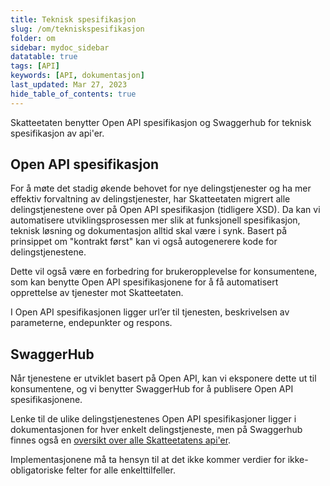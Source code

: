 ```yaml
---
title: Teknisk spesifikasjon
slug: /om/tekniskspesifikasjon
folder: om
sidebar: mydoc_sidebar
datatable: true
tags: [API]
keywords: [API, dokumentasjon]
last_updated: Mar 27, 2023
hide_table_of_contents: true
---
```

<summary>Skatteetaten benytter Open API spesifikasjon og Swaggerhub for teknisk spesifikasjon av api'er.</summary>

## Open API spesifikasjon

For å møte det stadig økende behovet for nye delingstjenester og ha mer effektiv forvaltning av delingstjenester, har Skatteetaten migrert alle delingstjenestene over på Open API spesifikasjon (tidligere XSD). Da kan vi automatisere utviklingsprosessen mer slik at funksjonell spesifikasjon, teknisk løsning og dokumentasjon alltid skal være i synk. Basert på prinsippet om "kontrakt først" kan vi også autogenerere kode for delingstjenestene.

Dette vil også være en forbedring for brukeropplevelse for konsumentene, som kan benytte Open API spesifikasjonene for å få automatisert opprettelse av tjenester mot Skatteetaten.

I Open API spesifikasjonen ligger url’er til tjenesten, beskrivelsen av parameterne, endepunkter og respons.


## SwaggerHub

Når tjenestene er utviklet basert på Open API, kan vi eksponere dette ut til konsumentene, og vi benytter SwaggerHub for å publisere Open API spesifikasjonene.

Lenke til de ulike delingstjenestenes Open API spesifikasjoner ligger i dokumentasjonen for hver enkelt delingstjeneste, men på Swaggerhub finnes også en [oversikt over alle Skatteetatens api'er](https://app.swaggerhub.com/organizations/skatteetaten).

Implementasjonene må ta hensyn til at det ikke kommer verdier for ikke-obligatoriske felter for alle enkelttilfeller.
